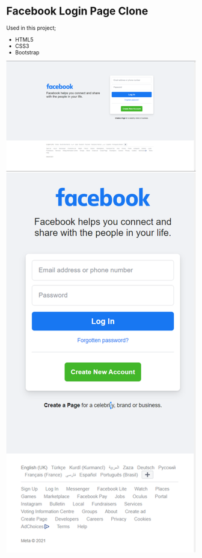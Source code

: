 # Facebook Login Page Clone 

Used in this project;
* HTML5
* CSS3
* Bootstrap

![ss-1](assets/img/screenshots/screenshot-1.png)
![ss-1](assets/img/screenshots/screenshot-2.png)

